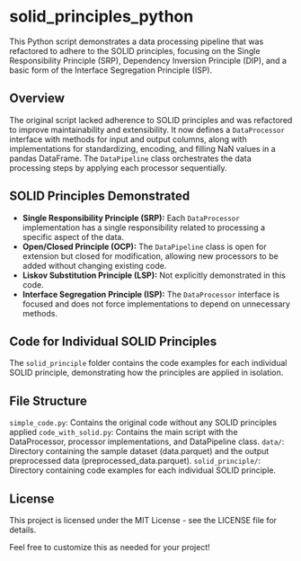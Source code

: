 # solid_principles_python

This Python script demonstrates a data processing pipeline that was refactored to adhere to the SOLID principles, focusing on the Single Responsibility Principle (SRP), Dependency Inversion Principle (DIP), and a basic form of the Interface Segregation Principle (ISP).

## Overview

The original script lacked adherence to SOLID principles and was refactored to improve maintainability and extensibility. It now defines a `DataProcessor` interface with methods for input and output columns, along with implementations for standardizing, encoding, and filling NaN values in a pandas DataFrame. The `DataPipeline` class orchestrates the data processing steps by applying each processor sequentially.

## SOLID Principles Demonstrated

- **Single Responsibility Principle (SRP):** Each `DataProcessor` implementation has a single responsibility related to processing a specific aspect of the data.
- **Open/Closed Principle (OCP):** The `DataPipeline` class is open for extension but closed for modification, allowing new processors to be added without changing existing code.
- **Liskov Substitution Principle (LSP):** Not explicitly demonstrated in this code.
- **Interface Segregation Principle (ISP):** The `DataProcessor` interface is focused and does not force implementations to depend on unnecessary methods.

## Code for Individual SOLID Principles

The `solid_principle` folder contains the code examples for each individual SOLID principle, demonstrating how the principles are applied in isolation.

## File Structure
`simple_code.py`: Contains the original code without any SOLID principles applied
`code_with_solid.py`: Contains the main script with the DataProcessor, processor implementations, and DataPipeline class.
`data/`: Directory containing the sample dataset (data.parquet) and the output preprocessed data (preprocessed_data.parquet).
`solid_principle/`: Directory containing code examples for each individual SOLID principle.

## License
This project is licensed under the MIT License - see the LICENSE file for details.


Feel free to customize this as needed for your project!
